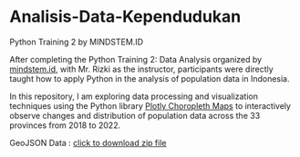 # Analisis-Data-Kependudukan
Python Training 2 by MINDSTEM.ID

After completing the Python Training 2: Data Analysis organized by [mindstem.id](https://mindstem.id/), with Mr. Rizki as the instructor, participants were directly taught how to apply Python in the analysis of population data in Indonesia. 

In this repository, I am exploring data processing and visualization techniques using the Python library [Plotly Choropleth Maps](https://plotly.com/python/choropleth-maps/) to interactively observe changes and distribution of population data across the 33 provinces from 2018 to 2022.

GeoJSON Data : [click to download zip file](https://www.naturalearthdata.com/http//www.naturalearthdata.com/download/10m/cultural/ne_10m_admin_1_states_provinces.zip)

